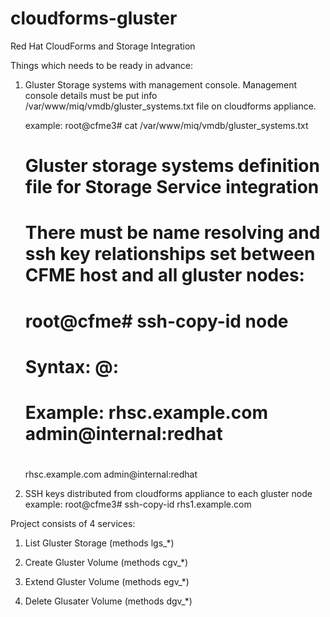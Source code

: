 cloudforms-gluster
==================

Red Hat CloudForms and Storage Integration

Things which needs to be ready in advance:

1. Gluster Storage systems with management console. Management console details must be put info 
   /var/www/miq/vmdb/gluster_systems.txt file on cloudforms appliance.

   example:
     root@cfme3# cat /var/www/miq/vmdb/gluster_systems.txt
     # Gluster storage systems definition file for Storage Service integration 
     # There must be name resolving and ssh key relationships set between CFME host and all gluster nodes: 
     #	root@cfme# ssh-copy-id node
     #
     # Syntax: <FQDN of gluster console host> <user>@<domain>:<password>
     # Example: rhsc.example.com admin@internal:redhat  
     #
     rhsc.example.com admin@internal:redhat

2. SSH keys distributed from cloudforms appliance to each gluster node 
   example:
     root@cfme3# ssh-copy-id rhs1.example.com

Project consists of 4 services:

1. List Gluster Storage (methods lgs_*)

2. Create Gluster Volume (methods cgv_*)

3. Extend Gluster Volume (methods egv_*)

4. Delete Glusater Volume (methods dgv_*)

